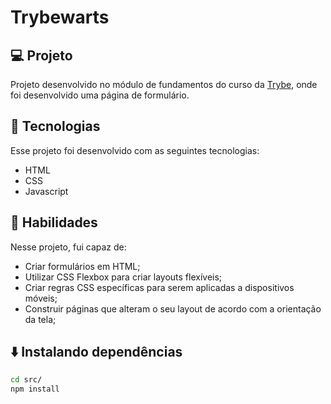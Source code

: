 # Trybewarts

## 💻 Projeto

Projeto desenvolvido no módulo de fundamentos do curso da [Trybe](https://www.betrybe.com/), onde foi desenvolvido uma página de formulário.

## 🚀 Tecnologias
Esse projeto foi desenvolvido com as seguintes tecnologias:

- HTML
- CSS
- Javascript

## 📌 Habilidades

Nesse projeto, fui capaz de:

- Criar formulários em HTML;
- Utilizar CSS Flexbox para criar layouts flexíveis;
- Criar regras CSS específicas para serem aplicadas a dispositivos móveis;
- Construir páginas que alteram o seu layout de acordo com a orientação da tela;

## ⬇️ Instalando dependências


  ```bash
  cd src/
  npm install
  ``` 
